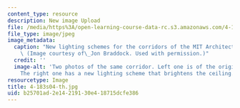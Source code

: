 ```yaml
---
content_type: resource
description: New image Upload
file: /media/https%3A/open-learning-course-data-rc.s3.amazonaws.com/4-183-sustainable-design-and-technology-research-workshop-spring-2004/b25701ad2e14219130e418715dcfe386_4-183s04-th.jpg
file_type: image/jpeg
image_metadata:
  caption: "New lighting schemes for the corridors of the MIT Architecture Department.\
    \ (Image courtesy of\_Jon Braddock. Used with permission.)"
  credit: ''
  image-alt: 'Two photos of the same corridor. Left one is of the original corridor.
    The right one has a new lighting scheme that brightens the ceiling. '
resourcetype: Image
title: 4-183s04-th.jpg
uid: b25701ad-2e14-2191-30e4-18715dcfe386
---
```

